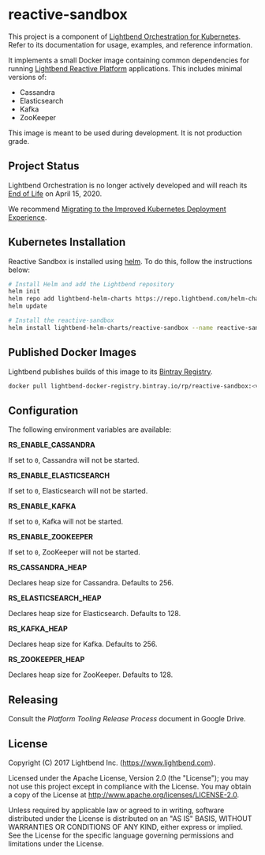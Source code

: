 # reactive-sandbox

This project is a component of [Lightbend Orchestration for Kubernetes](https://developer.lightbend.com/docs/lightbend-orchestration-kubernetes/latest/). Refer to its documentation for usage, examples, and reference information.

It implements a small Docker image containing common dependencies for running [Lightbend Reactive Platform](https://www.lightbend.com/products/reactive-platform) applications. This includes minimal versions of:

* Cassandra
* Elasticsearch
* Kafka
* ZooKeeper

This image is meant to be used during development. It is not production grade.

## Project Status

Lightbend Orchestration is no longer actively developed and will reach its [End of Life](https://developer.lightbend.com/docs/lightbend-platform/2.0/support-terminology/index.html#end-of-life-eol-) on April 15, 2020.

We recommend [Migrating to the Improved Kubernetes Deployment Experience](https://developer.lightbend.com/docs/lightbend-orchestration/current/migration.html).

## Kubernetes Installation

Reactive Sandbox is installed using [helm](https://helm.sh/). To do this, follow the instructions below:

```bash
# Install Helm and add the Lightbend repository
helm init
helm repo add lightbend-helm-charts https://repo.lightbend.com/helm-charts
helm update

# Install the reactive-sandbox
helm install lightbend-helm-charts/reactive-sandbox --name reactive-sandbox
```

## Published Docker Images

Lightbend publishes builds of this image to its [Bintray Registry](https://bintray.com/lightbend/registry/rp%3Areactive-sandbox).

```bash
docker pull lightbend-docker-registry.bintray.io/rp/reactive-sandbox:<version>
```

## Configuration

The following environment variables are available:

**RS_ENABLE_CASSANDRA**

If set to `0`, Cassandra will not be started.

**RS_ENABLE_ELASTICSEARCH**

If set to `0`, Elasticsearch will not be started.

**RS_ENABLE_KAFKA**

If set to `0`, Kafka will not be started.

**RS_ENABLE_ZOOKEEPER**

If set to `0`, ZooKeeper will not be started.

**RS_CASSANDRA_HEAP**

Declares heap size for Cassandra. Defaults to 256.

**RS_ELASTICSEARCH_HEAP**

Declares heap size for Elasticsearch. Defaults to 128.

**RS_KAFKA_HEAP**

Declares heap size for Kafka. Defaults to 256.

**RS_ZOOKEEPER_HEAP**

Declares heap size for ZooKeeper. Defaults to 128.

## Releasing

Consult the _Platform Tooling Release Process_ document in Google Drive.

## License

Copyright (C) 2017 Lightbend Inc. (https://www.lightbend.com).

Licensed under the Apache License, Version 2.0 (the "License"); you may not use this project except in compliance with the License. You may obtain a copy of the License at http://www.apache.org/licenses/LICENSE-2.0.

Unless required by applicable law or agreed to in writing, software distributed under the License is distributed on an "AS IS" BASIS, WITHOUT WARRANTIES OR CONDITIONS OF ANY KIND, either express or implied. See the License for the specific language governing permissions and limitations under the License.

